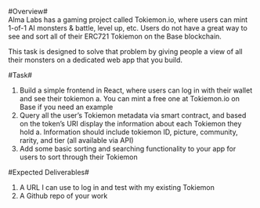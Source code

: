 #Overview#
<br />
Alma Labs has a gaming project called Tokiemon.io, where users can mint 1-of-1 AI
monsters & battle, level up, etc. Users do not have a great way to see and sort all of their
ERC721 Tokiemon on the Base blockchain.

This task is designed to solve that problem by giving people a view of all their monsters on
a dedicated web app that you build.

#Task#
1. Build a simple frontend in React, where users can log in with their wallet and see
their tokiemon
a. You can mint a free one at Tokiemon.io on Base if you need an example
2. Query all the user’s Tokiemon metadata via smart contract, and based on the
token’s URI display the information about each Tokiemon they hold
a. Information should include tokiemon ID, picture, community, rarity, and tier
(all available via API)
3. Add some basic sorting and searching functionality to your app for users to sort
through their Tokiemon

#Expected Deliverables#
1. A URL I can use to log in and test with my existing Tokiemon
2. A Github repo of your work